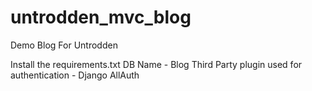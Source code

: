 # untrodden_mvc_blog
Demo Blog For Untrodden

Install the requirements.txt
DB Name - Blog
Third Party plugin used for authentication - Django AllAuth

